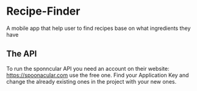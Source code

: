 # Recipe-Finder
A mobile app that help user to find recipes base on what ingredients they have

## The API

To run the sponncular API you need an account on their website: https://spoonacular.com use the free one. Find your Application Key and change the already existing ones in the project with your new ones.

